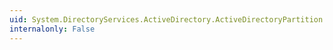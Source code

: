 ```yaml
---
uid: System.DirectoryServices.ActiveDirectory.ActiveDirectoryPartition.GetDirectoryEntry
internalonly: False
---
```

